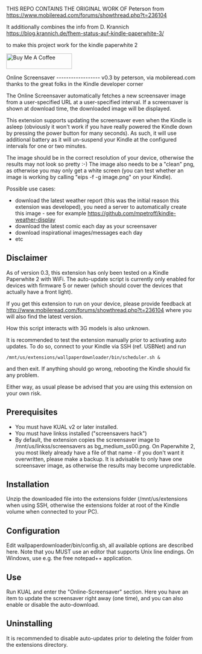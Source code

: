 THIS REPO CONTAINS THE ORIGINAL WORK OF Peterson from https://www.mobileread.com/forums/showthread.php?t=236104

It additionally combines the info from D. Krannich https://blog.krannich.de/fhem-status-auf-kindle-paperwhite-3/

to make this project work for the kindle paperwhite 2

<a href="https://www.buymeacoffee.com/kuhno92" target="_blank"><img src="https://cdn.buymeacoffee.com/buttons/default-orange.png" alt="Buy Me A Coffee" height="41" width="174"></a>


Online Screensaver
------------------ v0.3
                   by peterson, via mobileread.com
                   thanks to the great folks in the Kindle developer corner

The Online Screensaver automatically fetches a new screensaver image from a
user-specified URL at a user-specified interval. If a screensaver is shown
at download time, the downloaded image will be displayed.

This extension supports updating the screensaver even when the Kindle is 
asleep (obviously it won't work if you have really powered the Kindle down
by pressing the power button for many seconds). As such, it will use 
additional battery as it will un-suspend your Kindle at the configured
intervals for one or two minutes.

The image should be in the correct resolution of your device, otherwise the
results may not look so pretty :-) The image also needs to be a "clean" png,
as otherwise you may only get a white screen (you can test whether an image
is working by calling "eips -f -g image.png" on your Kindle).

Possible use cases:
 - download the latest weather report (this was the initial reason this
   extension was developed), you need a server to automatically create this
   image - see for example https://github.com/mpetroff/kindle-weather-display
 - download the latest comic each day as your screensaver
 - download inspirational images/messages each day
 - etc


Disclaimer
----------

As of version 0.3, this extension has only been tested on a Kindle
Paperwhite 2 with WiFi. The auto-update script is currently only enabled
for devices with firmware 5 or newer (which should cover the devices that
actually have a front light).

If you get this extension to run on your device, please provide feedback
at http://www.mobileread.com/forums/showthread.php?t=236104 where you will
also find the latest version.

How this script interacts with 3G models is also unknown.

It is recommended to test the extension manually prior to activating auto
updates. To do so, connect to your Kindle via SSH (ref. USBNet) and run

	/mnt/us/extensions/wallpaperdownloader/bin/scheduler.sh &

and then exit. If anything should go wrong, rebooting the Kindle should fix
any problem.

Either way, as usual please be advised that you are using this extension on
your own risk. 


Prerequisites
-------------

* You must have KUAL v2 or later installed.
* You must have linkss installed ("screensavers hack")
* By default, the extension copies the screensaver image to /mnt/us/linkss/screensavers
  as bg_medium_ss00.png. On Paperwhite 2, you most likely already have a
  file of that name - if you don't want it overwritten, please make a
  backup. It is advisable to only have one screensaver image, as otherwise
  the results may become unpredictable.


Installation
------------

Unzip the downloaded file into the extensions folder (/mnt/us/extensions
when using SSH, otherwise the extensions folder at root of the Kindle volume
when connected to your PC).


Configuration
-------------

Edit wallpaperdownloader/bin/config.sh, all available options are described
here. Note that you MUST use an editor that supports Unix line endings. On
Windows, use e.g. the free notepad++ application.


Use
---

Run KUAL and enter the "Online-Screensaver" section. Here you have an item
to update the screensaver right away (one time), and you can also enable or
disable the auto-download.


Uninstalling
------------

It is recommended to disable auto-updates prior to deleting the folder
from the extensions directory.
